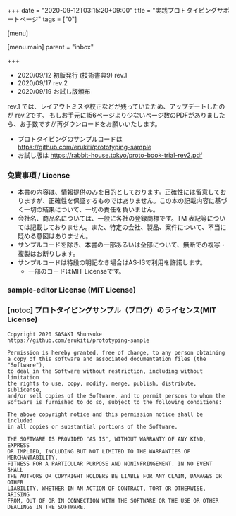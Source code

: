 +++
date = "2020-09-12T03:15:20+09:00"
title = "実践プロトタイピングサポートページ"
tags = ["0"]

[menu]

  [menu.main]
    parent = "inbox"

+++

* 2020/09/12 初版発行 (技術書典9) rev.1
* 2020/09/17 rev.2
* 2020/09/19 お試し版頒布

rev.1 では、レイアウトミスや校正などが残っていたため、アップデートしたのが rev.2です。
もしお手元に156ページより少ないページ数のPDFがありましたら、お手数ですが再ダウンロードをお願いいたします。

* プロトタイピングのサンプルコードは https://github.com/erukiti/prototyping-sample
* お試し版は https://rabbit-house.tokyo/proto-book-trial-rev2.pdf

### 免責事項 / License

* 本書の内容は、情報提供のみを目的としております。正確性には留意しておりますが、正確性を保証するものではありません。この本の記載内容に基づく一切の結果について、一切の責任を負いません。
* 会社名、商品名については、一般に各社の登録商標です。TM 表記等については記載しておりません。また、特定の会社、製品、案件について、不当に貶める意図はありません。
* サンプルコードを除き、本書の一部あるいは全部について、無断での複写・複製はお断りします。
* サンプルコードは特段の明記なき場合はAS-ISで利用を許諾します。
  - 一部のコードはMIT Licenseです。

### sample-editor License (MIT License)

### [notoc] プロトタイピングサンプル（ブログ）のライセンス(MIT License)

```
Copyright 2020 SASAKI Shunsuke
https://github.com/erukiti/prototyping-sample

Permission is hereby granted, free of charge, to any person obtaining
a copy of this software and associated documentation files (the "Software"),
to deal in the Software without restriction, including without limitation
the rights to use, copy, modify, merge, publish, distribute, sublicense,
and/or sell copies of the Software, and to permit persons to whom the
Software is furnished to do so, subject to the following conditions:

The above copyright notice and this permission notice shall be included
in all copies or substantial portions of the Software.

THE SOFTWARE IS PROVIDED "AS IS", WITHOUT WARRANTY OF ANY KIND, EXPRESS
OR IMPLIED, INCLUDING BUT NOT LIMITED TO THE WARRANTIES OF MERCHANTABILITY,
FITNESS FOR A PARTICULAR PURPOSE AND NONINFRINGEMENT. IN NO EVENT SHALL
THE AUTHORS OR COPYRIGHT HOLDERS BE LIABLE FOR ANY CLAIM, DAMAGES OR OTHER
LIABILITY, WHETHER IN AN ACTION OF CONTRACT, TORT OR OTHERWISE, ARISING
FROM, OUT OF OR IN CONNECTION WITH THE SOFTWARE OR THE USE OR OTHER
DEALINGS IN THE SOFTWARE.
```

